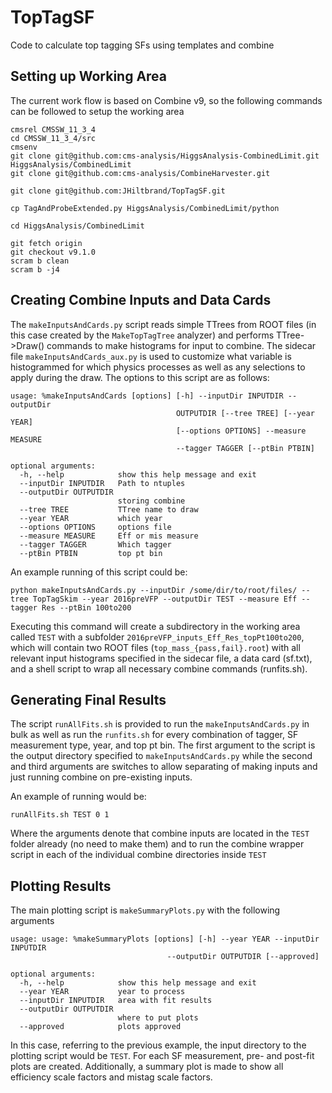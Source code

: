 #  TopTagSF

Code to calculate top tagging SFs using templates and combine

## Setting up Working Area

The current work flow is based on Combine v9, so the following commands can be followed to setup the working area

```
cmsrel CMSSW_11_3_4
cd CMSSW_11_3_4/src
cmsenv
git clone git@github.com:cms-analysis/HiggsAnalysis-CombinedLimit.git HiggsAnalysis/CombinedLimit
git clone git@github.com:cms-analysis/CombineHarvester.git

git clone git@github.com:JHiltbrand/TopTagSF.git

cp TagAndProbeExtended.py HiggsAnalysis/CombinedLimit/python

cd HiggsAnalysis/CombinedLimit

git fetch origin
git checkout v9.1.0
scram b clean
scram b -j4
```

## Creating Combine Inputs and Data Cards

The `makeInputsAndCards.py` script reads simple TTrees from ROOT files (in this case created by the `MakeTopTagTree` analyzer) and performs TTree->Draw() commands to make histograms for input to combine. The sidecar file `makeInputsAndCards_aux.py` is used to customize what variable is histogrammed for which physics processes as well as any selections to apply during the draw. The options to this script are as follows:

```
usage: %makeInputsAndCards [options] [-h] --inputDir INPUTDIR --outputDir
                                     OUTPUTDIR [--tree TREE] [--year YEAR]
                                     [--options OPTIONS] --measure MEASURE
                                     --tagger TAGGER [--ptBin PTBIN]

optional arguments:
  -h, --help            show this help message and exit
  --inputDir INPUTDIR   Path to ntuples
  --outputDir OUTPUTDIR
                        storing combine
  --tree TREE           TTree name to draw
  --year YEAR           which year
  --options OPTIONS     options file
  --measure MEASURE     Eff or mis measure
  --tagger TAGGER       Which tagger
  --ptBin PTBIN         top pt bin
```

An example running of this script could be:

```
python makeInputsAndCards.py --inputDir /some/dir/to/root/files/ --tree TopTagSkim --year 2016preVFP --outputDir TEST --measure Eff --tagger Res --ptBin 100to200
```

Executing this command will create a subdirectory in the working area called `TEST` with a subfolder `2016preVFP_inputs_Eff_Res_topPt100to200`, which will contain two ROOT files (`top_mass_{pass,fail}.root`) with all relevant input histograms specified in the sidecar file, a data card (sf.txt), and a shell script to wrap all necessary combine commands (runfits.sh).

## Generating Final Results

The script `runAllFits.sh` is provided to run the `makeInputsAndCards.py` in bulk as well as run the `runfits.sh` for every combination of tagger, SF measurement type, year, and top pt bin. The first argument to the script is the output directory specified to `makeInputsAndCards.py` while the second and third arguments are switches to allow separating of making inputs and just running combine on pre-existing inputs.

An example of running would be:

``runAllFits.sh TEST 0 1``

Where the arguments denote that combine inputs are located in the `TEST` folder already (no need to make them) and to run the combine wrapper script in each of the individual combine directories inside `TEST`

## Plotting Results

The main plotting script is `makeSummaryPlots.py` with the following arguments

```
usage: usage: %makeSummaryPlots [options] [-h] --year YEAR --inputDir INPUTDIR
                                   --outputDir OUTPUTDIR [--approved]

optional arguments:
  -h, --help            show this help message and exit
  --year YEAR           year to process
  --inputDir INPUTDIR   area with fit results
  --outputDir OUTPUTDIR
                        where to put plots
  --approved            plots approved
```
 
In this case, referring to the previous example, the input directory to the plotting script would be `TEST`. For each SF measurement, pre- and post-fit plots are created. Additionally, a summary plot is made to show all efficiency scale factors and mistag scale factors.
